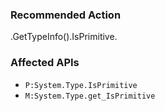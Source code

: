 ### Recommended Action
.GetTypeInfo().IsPrimitive.

### Affected APIs
* `P:System.Type.IsPrimitive`
* `M:System.Type.get_IsPrimitive`
